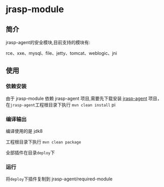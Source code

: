 # jrasp-module


## 简介

jrasp-agent的安全模块,目前支持的模块有:

rce、xxe、mysql、file、jetty、tomcat、weblogic、jni

## 使用

### 依赖安装
由于 jrasp-module 依赖 jrasp-agent 项目,需要先下载安装 [jrasp-agent](https://github.com/jvm-rasp/jrasp-agent) 项目，在`jrasp-agent`工程根目录下执行  `mvn clean install` 
pi
### 编译输出

编译使用的是 jdk8

工程根目录下执行 `mvn clean package` 

全部插件在目录`deploy`下

### 运行

将`deploy`下插件复制到 jrasp-agent/required-module